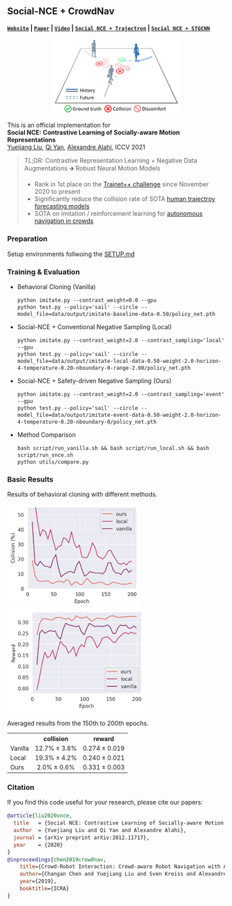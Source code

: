 ## Social-NCE + CrowdNav

**[`Website`](https://socialnce.github.io) | [`Paper`](https://arxiv.org/abs/2012.11717) | [`Video`](https://youtu.be/s1khZWWiQfA) | [`Social NCE + Trajectron`](https://github.com/YuejiangLIU/social-nce-trajectron-plus-plus) | [`Social NCE + STGCNN`](https://github.com/qiyan98/social-nce-stgcnn)**

<p align="center">
  <img src="docs/illustration.png" width="300">
</p>

This is an official implementation for\
**Social NCE: Contrastive Learning of Socially-aware Motion Representations**
<br>
<a href="https://sites.google.com/view/yuejiangliu/">Yuejiang Liu</a>,
<a href="https://qiyan98.github.io/">Qi Yan</a>,
<a href="https://people.epfl.ch/alexandre.alahi/?lang=en/">Alexandre Alahi</a>, ICCV 2021
<br>


> TL;DR: Contrastive Representation Learning + Negative Data Augmentations &#129138; Robust Neural Motion Models
> * Rank in 1st place on the [Trajnet++ challenge](https://www.aicrowd.com/challenges/trajnet-a-trajectory-forecasting-challenge/leaderboards) since November 2020 to present
> * Significantly reduce the collision rate of SOTA [human trajectroy forecasting models](https://github.com/StanfordASL/Trajectron-plus-plus)
> * SOTA on imitation / reinforcement learning for [autonomous navigation in crowds](https://github.com/vita-epfl/CrowdNav)

### Preparation

Setup environments follwoing the [SETUP.md](docs/SETUP.md)

### Training & Evaluation

* Behavioral Cloning (Vanilla)
  ```
  python imitate.py --contrast_weight=0.0 --gpu
  python test.py --policy='sail' --circle --model_file=data/output/imitate-baseline-data-0.50/policy_net.pth
  ```
* Social-NCE + Conventional Negative Sampling (Local)
  ```
  python imitate.py --contrast_weight=2.0 --contrast_sampling='local' --gpu
  python test.py --policy='sail' --circle --model_file=data/output/imitate-local-data-0.50-weight-2.0-horizon-4-temperature-0.20-nboundary-0-range-2.00/policy_net.pth
  ```
* Social-NCE + Safety-driven Negative Sampling (Ours)
  ```
  python imitate.py --contrast_weight=2.0 --contrast_sampling='event' --gpu
  python test.py --policy='sail' --circle --model_file=data/output/imitate-event-data-0.50-weight-2.0-horizon-4-temperature-0.20-nboundary-0/policy_net.pth
  ```
* Method Comparison
  ```
  bash script/run_vanilla.sh && bash script/run_local.sh && bash script/run_snce.sh
  python utils/compare.py
  ```

### Basic Results

Results of behavioral cloning with different methods.

<img src="docs/collision.png" height="240"/> <img src="docs/reward.png" height="240"/> 

Averaged results from the 150th to 200th epochs.

<table><tbody>
<!-- START TABLE -->
<!-- TABLE HEADER -->
<th valign="bottom"></th>
<th valign="bottom">collision</th>
<th valign="bottom">reward</th>
<!-- TABLE BODY -->
<tr><td align="left">Vanilla</td>
<td align="center">12.7% &#177; 3.8%</td>
<td align="center">0.274 &#177; 0.019</td>
<tr><td align="left">Local</td>
<td align="center">19.3% &#177; 4.2%</td>
<td align="center">0.240 &#177; 0.021</td>
<tr><td align="left">Ours</td>
<td align="center">2.0% &#177; 0.6%</td>
<td align="center">0.331 &#177; 0.003</td>
</tr>
</tbody></table>

### Citation

If you find this code useful for your research, please cite our papers:

```bibtex
@article{liu2020snce,
  title   = {Social NCE: Contrastive Learning of Socially-aware Motion Representations},
  author  = {Yuejiang Liu and Qi Yan and Alexandre Alahi},
  journal = {arXiv preprint arXiv:2012.11717},
  year    = {2020}
}
@inproceedings{chen2019crowdnav,
    title={Crowd-Robot Interaction: Crowd-aware Robot Navigation with Attention-based Deep Reinforcement Learning},
    author={Changan Chen and Yuejiang Liu and Sven Kreiss and Alexandre Alahi},
    year={2019},
    booktitle={ICRA}
}
```

